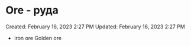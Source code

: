 # Ore - руда

Created: February 16, 2023 2:27 PM
Updated: February 16, 2023 2:27 PM

- iron ore Golden ore